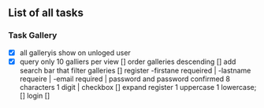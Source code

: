 ## List of all tasks
### Task Gallery
- [x] all galleryis show on unloged user
- [x] query only 10 galliers per view
[] order galleries descending
[] add search bar that filter galleries
[] register -firstane requeired | -lastname requeire | -email required | password and password confirmed 8 characters 1 digit | checkbox 
[] expand register 1 uppercase 1 lowercase;
[] login
[] 
